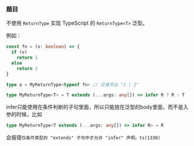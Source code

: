  ### 题目

  不使用 `ReturnType` 实现 TypeScript 的 `ReturnType<T>` 泛型。

  例如：

  ```ts
  const fn = (v: boolean) => {
    if (v)
      return 1
    else
      return 2
  }

  type a = MyReturnType<typeof fn> // 应推导出 "1 | 2"

  type MyReturnType<T> = T extends (...args: any[]) => infer R ? R : T
  ```

infer只能使用在条件判断的子句里面，所以只能放在泛型的body里面，而不是入参的时候，比如
```ts
type MyReturnType<T extends (...args: any[]) => infer R> = R
```
会报错`仅条件类型的 "extends" 子句中才允许 "infer" 声明。ts(1338)`